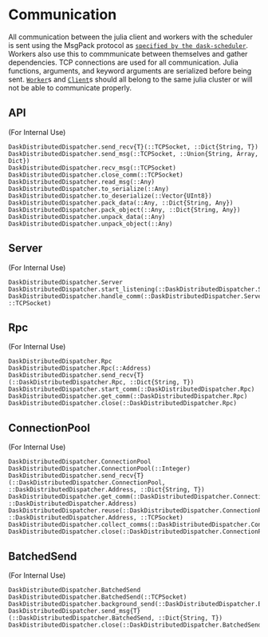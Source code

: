 # Communication

All communication between the julia client and workers with the scheduler is sent using the MsgPack protocol as [`specified by the dask-scheduler`](https://distributed.readthedocs.io/en/latest/protocol.html). Workers also use this to commmunicate between themselves and gather dependencies. TCP connections are used for all communication. Julia functions, arguments, and keyword arguments are serialized before being sent. [`Worker`](@ref)s and [`Client`](@ref)s should all belong to the same julia cluster or will not be able to communicate properly.

## API 
(For Internal Use)

```@docs
DaskDistributedDispatcher.send_recv{T}(::TCPSocket, ::Dict{String, T})
DaskDistributedDispatcher.send_msg(::TCPSocket, ::Union{String, Array, Dict})
DaskDistributedDispatcher.recv_msg(::TCPSocket)
DaskDistributedDispatcher.close_comm(::TCPSocket)
DaskDistributedDispatcher.read_msg(::Any)
DaskDistributedDispatcher.to_serialize(::Any)
DaskDistributedDispatcher.to_deserialize(::Vector{UInt8})
DaskDistributedDispatcher.pack_data(::Any, ::Dict{String, Any})
DaskDistributedDispatcher.pack_object(::Any, ::Dict{String, Any})
DaskDistributedDispatcher.unpack_data(::Any)
DaskDistributedDispatcher.unpack_object(::Any)
```

## Server
(For Internal Use)

```@docs
DaskDistributedDispatcher.Server
DaskDistributedDispatcher.start_listening(::DaskDistributedDispatcher.Server)
DaskDistributedDispatcher.handle_comm(::DaskDistributedDispatcher.Server, ::TCPSocket)
```

## Rpc
(For Internal Use)

```@docs
DaskDistributedDispatcher.Rpc
DaskDistributedDispatcher.Rpc(::Address)
DaskDistributedDispatcher.send_recv{T}(::DaskDistributedDispatcher.Rpc, ::Dict{String, T})
DaskDistributedDispatcher.start_comm(::DaskDistributedDispatcher.Rpc)
DaskDistributedDispatcher.get_comm(::DaskDistributedDispatcher.Rpc)
DaskDistributedDispatcher.close(::DaskDistributedDispatcher.Rpc)
```

## ConnectionPool 
(For Internal Use)

```@docs
DaskDistributedDispatcher.ConnectionPool
DaskDistributedDispatcher.ConnectionPool(::Integer)
DaskDistributedDispatcher.send_recv{T}(::DaskDistributedDispatcher.ConnectionPool, ::DaskDistributedDispatcher.Address, ::Dict{String, T})
DaskDistributedDispatcher.get_comm(::DaskDistributedDispatcher.ConnectionPool, ::DaskDistributedDispatcher.Address)
DaskDistributedDispatcher.reuse(::DaskDistributedDispatcher.ConnectionPool, ::DaskDistributedDispatcher.Address, ::TCPSocket)
DaskDistributedDispatcher.collect_comms(::DaskDistributedDispatcher.ConnectionPool)
DaskDistributedDispatcher.close(::DaskDistributedDispatcher.ConnectionPool)
```

## BatchedSend 
(For Internal Use)

```@docs
DaskDistributedDispatcher.BatchedSend
DaskDistributedDispatcher.BatchedSend(::TCPSocket)
DaskDistributedDispatcher.background_send(::DaskDistributedDispatcher.BatchedSend)
DaskDistributedDispatcher.send_msg{T}(::DaskDistributedDispatcher.BatchedSend, ::Dict{String, T})
DaskDistributedDispatcher.close(::DaskDistributedDispatcher.BatchedSend)
```
